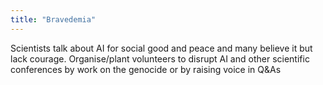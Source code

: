 ```yaml
---
title: "Bravedemia"
---
```


Scientists talk about AI for social good and peace and many believe it but lack courage. Organise/plant volunteers to disrupt AI and other scientific conferences by work on the genocide or by raising voice in Q&As
